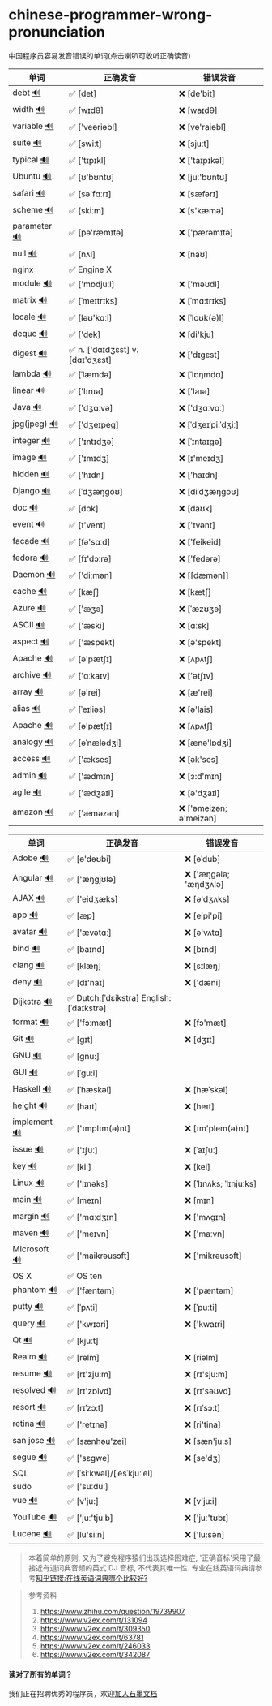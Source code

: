 # chinese-programmer-wrong-pronunciation
中国程序员容易发音错误的单词(点击喇叭可收听正确读音)

| 单词  | 正确发音 | 错误发音 |
| ---- | ------- | ------- |
| debt [🔊](http://dict.youdao.com/dictvoice?audio=debt&type=1) | ✅ [det] | ❌ [de'bit] |
| width [🔊](http://dict.youdao.com/dictvoice?audio=width&type=1) | ✅ [wɪdθ] | ❌ [waɪdθ] |
| variable [🔊](http://dict.youdao.com/dictvoice?audio=variable&type=1) | ✅ ['veəriəbl] | ❌ [və'raiəbl] |
| suite [🔊](http://dict.youdao.com/dictvoice?audio=suite&type=1) | ✅ [swiːt] | ❌ [sjuːt] |
| typical [🔊](http://dict.youdao.com/dictvoice?audio=typical&type=1) | ✅ ['tɪpɪkl] | ❌ ['taɪpɪkəl] |
| Ubuntu [🔊](http://dict.youdao.com/dictvoice?audio=ubuntu&type=1) | ✅ [ʊ'bʊntʊ] | ❌ [juː'bʊntʊ] |
| safari [🔊](http://dict.youdao.com/dictvoice?audio=safari&type=1) | ✅ [sə'fɑːrɪ] | ❌ [sæfərɪ] |
| scheme [🔊](http://dict.youdao.com/dictvoice?audio=scheme&type=1) | ✅ [skiːm] | ❌ [s'kæmə] |
| parameter [🔊](http://dict.youdao.com/dictvoice?audio=parameter&type=1) | ✅ [pə'ræmɪtə] | ❌ ['pærəmɪtə] |
| null [🔊](http://dict.youdao.com/dictvoice?audio=null&type=1) | ✅ [nʌl] | ❌ [naʊ] |
| nginx | ✅ Engine X | |
| module [🔊](http://dict.youdao.com/dictvoice?audio=module&type=1) | ✅ ['mɒdjuːl] | ❌ ['məʊdl] |
| matrix [🔊](http://dict.youdao.com/dictvoice?audio=matrix&type=1) | ✅ [ˈmeɪtrɪks] | ❌ [ˈmɑ:trɪks] |
| locale [🔊](http://dict.youdao.com/dictvoice?audio=locale&type=2) | ✅ [ləʊ'kɑːl] | ❌ [ˈloʊk(ə)l] |
| deque [🔊](http://dict.youdao.com/dictvoice?audio=deque&type=1) | ✅ ['dek] | ❌ [di'kju] |
| digest [🔊](http://dict.youdao.com/dictvoice?audio=digest&type=1) | ✅ n. ['dɑɪdʒɛst] v. [dɑɪ'dʒɛst] | ❌ ['dɪgɛst] |
| lambda [🔊](http://dict.youdao.com/dictvoice?audio=lambda&type=1) | ✅ [ˈlæmdə] | ❌ [ˈlɒŋmdɑ] |
| linear [🔊](http://dict.youdao.com/dictvoice?audio=linear&type=1) | ✅ ['lɪnɪə] | ❌ ['laɪə] |
| Java [🔊](http://dict.youdao.com/dictvoice?audio=java&type=1) | ✅ ['dʒɑːvə] | ❌ ['dʒɑːvɑː] |
| jpg(jpeg) [🔊](http://dict.youdao.com/dictvoice?audio=JPEG&type=1) | ✅ ['dʒeɪpeɡ] | ❌ [ˈdʒeɪˈpi:ˈdʒiː] |
| integer [🔊](http://dict.youdao.com/dictvoice?audio=integer&type=1) | ✅ ['ɪntɪdʒə] | ❌ [ˈɪntaɪgə] |
| image [🔊](http://dict.youdao.com/dictvoice?audio=image&type=1) | ✅ ['ɪmɪdʒ] | ❌ [ɪ'meɪdʒ] |
| hidden [🔊](http://dict.youdao.com/dictvoice?audio=hidden&type=1) | ✅ ['hɪdn] | ❌ ['haɪdn] |
| Django [🔊](http://dict.youdao.com/dictvoice?audio=Django&type=1) | ✅ [ˈdʒæŋɡoʊ] | ❌ [diˈdʒæŋɡoʊ] |
| doc [🔊](http://dict.youdao.com/dictvoice?audio=doc&type=1) | ✅ [dɒk]| ❌ [daʊk] |
| event [🔊](http://dict.youdao.com/dictvoice?audio=event&type=1) | ✅ [ɪ'vent]| ❌ ['ɪvənt] |
| facade [🔊](http://dict.youdao.com/dictvoice?audio=facade&type=1) | ✅ [fə'sɑːd]| ❌ ['feikeid] |
| fedora [🔊](http://dict.youdao.com/dictvoice?audio=fedora&type=1) | ✅ [fɪ'dɔːrə]| ❌ ['fedərə] |
| Daemon [🔊](http://dict.youdao.com/dictvoice?audio=Daemon&type=1) | ✅ ['diːmən] | ❌ [[dæmən]] |
| cache [🔊](http://dict.youdao.com/dictvoice?audio=cache&type=1) | ✅ [kæʃ] | ❌ [kætʃ] |
| Azure [🔊](http://dict.youdao.com/dictvoice?audio=azure&type=1)| ✅ ['æʒə] | ❌ [ˈæzʊʒə] |
| ASCII [🔊](http://dict.youdao.com/dictvoice?audio=ascii&type=1) | ✅ ['æski] | ❌ [ɑːsk] |
| aspect [🔊](http://dict.youdao.com/dictvoice?audio=aspect&type=1) | ✅ ['æspekt] | ❌ [ə'spekt] |
| Apache [🔊](http://dict.youdao.com/dictvoice?audio=Apache&type=1) | ✅ [ə'pætʃɪ] | ❌ [ʌpʌtʃ] |
| archive [🔊](http://dict.youdao.com/dictvoice?audio=archive&type=1) | ✅ ['ɑːkaɪv] | ❌ ['ətʃɪv] |
| array [🔊](http://dict.youdao.com/dictvoice?audio=array&type=1) | ✅ [ə'rei] | ❌ [æ'rei] |
| alias [🔊](http://dict.youdao.com/dictvoice?audio=alias&type=2) | ✅ [ˈeɪliəs]| ❌ [ə'lais] |
| Apache [🔊](http://dict.youdao.com/dictvoice?audio=Apache&type=1) | ✅ [ə'pætʃɪ] | ❌ [ʌpʌtʃ] |
| analogy [🔊](http://dict.youdao.com/dictvoice?audio=analogy&type=1) | ✅ [əˈnælədʒi] | ❌ [ænə'lɒdʒi] |
| access [🔊](http://dict.youdao.com/dictvoice?audio=access&type=1) | ✅ ['ækses] | ❌ [ək'ses] |
| admin [🔊](http://dict.youdao.com/dictvoice?audio=admin&type=2) | ✅ ['ædmɪn] | ❌ [ɜ:d'mɪn] |
| agile [🔊](http://dict.youdao.com/dictvoice?audio=agile&type=1) | ✅ ['ædʒaɪl] | ❌ [ə'dʒaɪl] |
| amazon [🔊](http://dict.youdao.com/dictvoice?audio=amazon&type=1) | ✅ ['æməzən] | ❌ ['əmeizən; ə'meizən] |





| 单词  | 正确发音 | 错误发音 |
| ---- | ------- | ------- |
| Adobe [🔊](http://dict.youdao.com/dictvoice?audio=Adobe&type=2) | ✅ [ə'dəʊbi]| ❌ [əˈdub] |
| Angular [🔊](http://dict.youdao.com/dictvoice?audio=Angular&type=1) | ✅ ['æŋgjʊlə] | ❌ ['æŋɡələ; 'æŋdʒʌlə] |
| AJAX [🔊](http://dict.youdao.com/dictvoice?audio=AJAX&type=1) | ✅ ['eidʒæks] | ❌ [ə'dʒʌks] |
| app [🔊](http://dict.youdao.com/dictvoice?audio=app&type=1) | ✅ [æp] | ❌ [eipi'pi]|
| avatar [🔊](http://dict.youdao.com/dictvoice?audio=avatar&type=1) | ✅ ['ævətɑː] | ❌ [ə'vʌtɑ] |
| bind [🔊](http://dict.youdao.com/dictvoice?audio=bind&type=1) | ✅ [baɪnd] | ❌ [bɪnd] |
| clang [🔊](http://dict.youdao.com/dictvoice?audio=clang&type=2) | ✅ [klæŋ] | ❌ [sɪlæŋ] |
| deny [🔊](http://dict.youdao.com/dictvoice?audio=deny&type=1) | ✅ [dɪ'naɪ] | ❌ ['dæni] |
| Dijkstra [🔊](https://upload.wikimedia.org/wikipedia/commons/8/85/Dijkstra.ogg) | ✅ Dutch:[ˈdɛikstra] English:[ˈdaɪkstrə] |  |
| format [🔊](http://dict.youdao.com/dictvoice?audio=format&type=1) | ✅ ['fɔːmæt]| ❌ [fɔ'mæt] |
| Git [🔊](http://dict.youdao.com/dictvoice?audio=git&type=1) | ✅ [ɡɪt] | ❌ [dʒɪt] |
| GNU [🔊](https://upload.wikimedia.org/wikipedia/commons/2/24/En-gnu.ogg) | ✅ [gnu:] | |
| GUI [🔊](http://dict.youdao.com/dictvoice?audio={GUI}&type=1) | ✅ [ˈɡu:i] | |
| Haskell [🔊](http://dict.youdao.com/dictvoice?audio=haskell&type=1) | ✅ [ˈhæskəl] | ❌ [hæˈskəl] |
| height [🔊](http://dict.youdao.com/dictvoice?audio=height&type=1) | ✅ [haɪt] | ❌ [heɪt]
| implement [🔊](http://dict.youdao.com/dictvoice?audio=implement&type=1) | ✅ ['ɪmplɪm(ə)nt] | ❌ [ɪm'plem(ə)nt] |
| issue [🔊](http://dict.youdao.com/dictvoice?audio=issue&type=1) | ✅ ['ɪʃuː] | ❌ [ˈaɪʃuː] |
| key [🔊](http://dict.youdao.com/dictvoice?audio=key&type=2) | ✅  [kiː] | ❌ [kei] |
| Linux [🔊](http://dict.youdao.com/dictvoice?audio=linux&type=2) | ✅ ['lɪnəks] | ❌ [ˈlɪnʌks; ˈlɪnjuːks] |
| main [🔊](http://dict.youdao.com/dictvoice?audio=main&type=1) | ✅ [meɪn] | ❌ [mɪn] |
| margin [🔊](http://dict.youdao.com/dictvoice?audio=margin&type=1) | ✅ ['mɑːdʒɪn] | ❌ ['mʌgɪn] |
| maven [🔊](http://dict.youdao.com/dictvoice?audio=maven&type=1) | ✅ ['meɪvn] | ❌ ['maːvn] |
| Microsoft [🔊](http://dict.youdao.com/dictvoice?audio=Microsoft&type=1) | ✅ ['maikrəusɔft] | ❌ ['mikrəusɔft] |
| OS X | ✅ OS ten | |
| phantom [🔊](http://dict.youdao.com/dictvoice?audio=phantom&type=2) | ✅ ['fæntəm] | ❌ ['pæntəm] |
| putty [🔊](http://dict.youdao.com/dictvoice?audio=putty&type=1) | ✅ [ˈpʌti] | ❌ [ˈpuːti] |
| query [🔊](http://dict.youdao.com/dictvoice?audio=query&type=1) | ✅ ['kwɪəri] | ❌ ['kwaɪri] |
| Qt [🔊](http://dict.youdao.com/dictvoice?audio=cute&type=1) | ✅ [kjuːt] | |
| Realm [🔊](http://dict.youdao.com/dictvoice?audio=realm&type=1) | ✅ [relm] | ❌ [riəlm] |
| resume [🔊](http://dict.youdao.com/dictvoice?audio=resume&type=1) | ✅  [rɪ'zju:m] | ❌  [rɪ'sju:m] |
| resolved [🔊](http://dict.youdao.com/dictvoice?audio=resolved&type=1) | ✅ [rɪ'zɒlvd] | ❌ [rɪ'səʊvd] |
| resort [🔊](http://dict.youdao.com/dictvoice?audio=resort&type=1) | ✅ [rɪˈzɔ:t] | ❌ [rɪˈsɔ:t] |
| retina [🔊](http://dict.youdao.com/dictvoice?audio=retina&type=1) | ✅ ['retɪnə] | ❌ [ri'tina] |
| san jose [🔊](http://dict.youdao.com/dictvoice?audio=san%20jose&type=1) | ✅ [sænhəu'zei] | ❌ [sæn'ju:s] |
| segue [🔊](http://dict.youdao.com/dictvoice?audio=segue&type=1) | ✅ ['sɛɡwe] | ❌ [se'dʒ] |
| SQL | ✅ [ˈsiːkwəl]/[ˈesˈkjuːˈel] | |
| sudo | ✅ ['suːduː] | |
| vue [🔊](http://dict.youdao.com/dictvoice?audio=vue&type=1) | ✅ [v'ju:] | ❌ [v'ju:i] |
| YouTube [🔊](http://dict.youdao.com/dictvoice?audio=youtube&type=1) | ✅ ['juː'tjuːb] | ❌ ['juː'tʊbɪ] |
| Lucene [🔊](http://dict.youdao.com/dictvoice?audio=lucene&type=1) | ✅ [lu'siːn] | ❌ ['lu:sən] |


> 本着简单的原则, 又为了避免程序猿们出现选择困难症, '正确音标'采用了最接近有道词典音频的英式 DJ 音标, 不代表其唯一性.
> 专业在线英语词典请参考[知乎链接:在线英语词典哪个比较好?](https://www.zhihu.com/question/19707759)



> 参考资料
>
> 1. https://www.zhihu.com/question/19739907
> 2. https://www.v2ex.com/t/131094
> 3. https://www.v2ex.com/t/309350
> 4. https://www.v2ex.com/t/63781
> 5. https://www.v2ex.com/t/246033
> 6. https://www.v2ex.com/t/342087


#### 读对了所有的单词？
我们正在招聘优秀的程序员，欢迎[加入石墨文档](https://shimo.im/doc/G3ckHEVF3f4qANHk)
